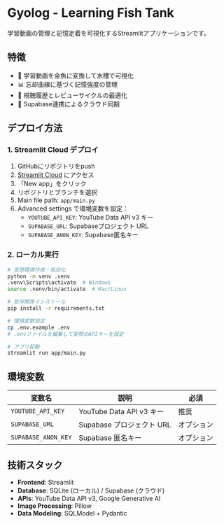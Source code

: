 # Gyolog - Learning Fish Tank

学習動画の管理と記憶定着を可視化するStreamlitアプリケーションです。

## 特徴

- 🐠 学習動画を金魚に変換して水槽で可視化
- 📊 忘却曲線に基づく記憶強度の管理
- 🎯 視聴履歴とレビューサイクルの最適化
- 🔄 Supabase連携によるクラウド同期

## デプロイ方法

### 1. Streamlit Cloud デプロイ

1. GitHubにリポジトリをpush
2. [Streamlit Cloud](https://streamlit.io/cloud) にアクセス
3. 「New app」をクリック
4. リポジトリとブランチを選択
5. Main file path: `app/main.py`
6. Advanced settings で環境変数を設定：
   - `YOUTUBE_API_KEY`: YouTube Data API v3 キー
   - `SUPABASE_URL`: Supabaseプロジェクト URL
   - `SUPABASE_ANON_KEY`: Supabase匿名キー

### 2. ローカル実行

```bash
# 仮想環境作成・有効化
python -m venv .venv
.venv\Scripts\activate  # Windows
source .venv/bin/activate  # Mac/Linux

# 依存関係インストール
pip install -r requirements.txt

# 環境変数設定
cp .env.example .env
# .envファイルを編集して実際のAPIキーを設定

# アプリ起動
streamlit run app/main.py
```

## 環境変数

| 変数名 | 説明 | 必須 |
|--------|------|------|
| `YOUTUBE_API_KEY` | YouTube Data API v3 キー | 推奨 |
| `SUPABASE_URL` | Supabase プロジェクト URL | オプション |
| `SUPABASE_ANON_KEY` | Supabase 匿名キー | オプション |

## 技術スタック

- **Frontend**: Streamlit
- **Database**: SQLite (ローカル) / Supabase (クラウド)
- **APIs**: YouTube Data API v3, Google Generative AI
- **Image Processing**: Pillow
- **Data Modeling**: SQLModel + Pydantic
